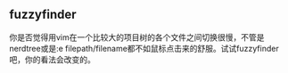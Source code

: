 ## fuzzyfinder
你是否觉得用vim在一个比较大的项目树的各个文件之间切换很慢，不管是nerdtree或是:e filepath/filename都不如鼠标点击来的舒服。试试fuzzyfinder吧，你的看法会改变的。


